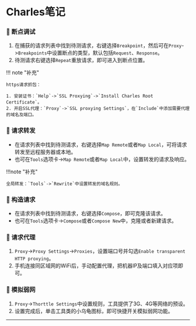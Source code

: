 # Charles笔记

### 🚁 断点调试

1. 在捕获的请求列表中找到待测请求，右键选择`Breakpoint`，然后可在`Proxy`->`Breakpoints`中设置断点的类型，默认包括`Request`、`Response`。
2. 待测请求右键选择`Repeat`重放请求，即可进入到断点位置。

!!! note "补充"

    https请求抓包：
    
    1. 安装证书：`Help`->`SSL Proxying`->`Install Charles Root Certificate`。
    2. 开启SSL代理：`Proxy`->`SSL proxying Settings`，在`Include`中添加需要代理的域名及端口。

### 🚁 请求转发

* 在请求列表中找到待测请求，右键选择`Map Remote`或者`Map Local`，可将请求转发至远程服务器或本地。
* 也可在`Tools`选项卡->`Map Remote`或者`Map Local`中，设置转发的请求及响应。

!!!note "补充"

	全局转发：`Tools`->`Rewrite`中设置转发的域名规则。

### 🚁 构造请求

* 在请求列表中找到待测请求，右键选择`Compose`，即可克隆该请求。
* 也可在`Tools`选项卡->`Compose`或者`Compose New`中，克隆或者新建请求。

### 🚁 请求代理

1. `Proxy`->`Proxy Settings`->`Proxies`，设置端口号并勾选`Enable transparent HTTP proxying`。
2. 手机连接同区域网的WiFi后，手动配置代理，把机器IP及端口填入对应项即可。


### 🚁 模拟弱网

1. `Proxy`->`Thorttle Settings`中设置规则，工具提供了3G、4G等网络的预设。
2. 设置完成后，单击工具类的小乌龟图标，即可快捷开关模拟弱网功能。

---
